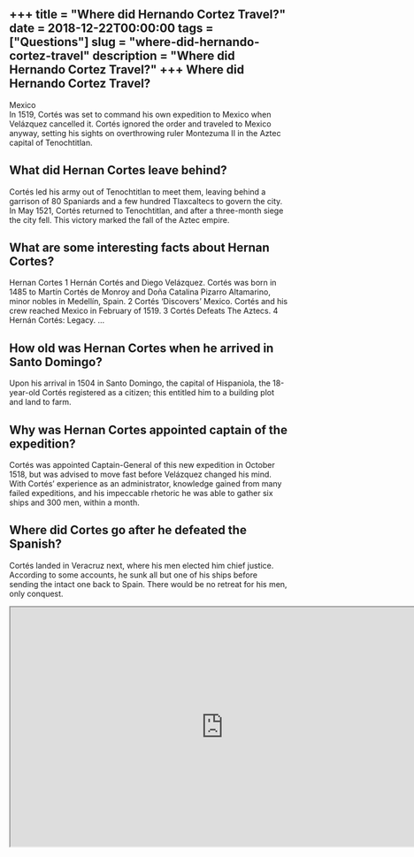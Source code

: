 +++
title = "Where did Hernando Cortez Travel?"
date = 2018-12-22T00:00:00
tags = ["Questions"]
slug = "where-did-hernando-cortez-travel"
description = "Where did Hernando Cortez Travel?"
+++
Where did Hernando Cortez Travel?
---------------------------------

Mexico  
In 1519, Cortés was set to command his own expedition to Mexico when Velázquez cancelled it. Cortés ignored the order and traveled to Mexico anyway, setting his sights on overthrowing ruler Montezuma II in the Aztec capital of Tenochtitlan.

What did Hernan Cortes leave behind?
------------------------------------

Cortés led his army out of Tenochtitlan to meet them, leaving behind a garrison of 80 Spaniards and a few hundred Tlaxcaltecs to govern the city. In May 1521, Cortés returned to Tenochtitlan, and after a three-month siege the city fell. This victory marked the fall of the Aztec empire.

What are some interesting facts about Hernan Cortes?
----------------------------------------------------

Hernan Cortes 1 Hernán Cortés and Diego Velázquez. Cortés was born in 1485 to Martín Cortés de Monroy and Doña Catalina Pizarro Altamarino, minor nobles in Medellín, Spain. 2 Cortés ‘Discovers’ Mexico. Cortés and his crew reached Mexico in February of 1519. 3 Cortés Defeats The Aztecs. 4 Hernán Cortés: Legacy. …

How old was Hernan Cortes when he arrived in Santo Domingo?
-----------------------------------------------------------

Upon his arrival in 1504 in Santo Domingo, the capital of Hispaniola, the 18-year-old Cortés registered as a citizen; this entitled him to a building plot and land to farm.

Why was Hernan Cortes appointed captain of the expedition?
----------------------------------------------------------

Cortés was appointed Captain-General of this new expedition in October 1518, but was advised to move fast before Velázquez changed his mind. With Cortés’ experience as an administrator, knowledge gained from many failed expeditions, and his impeccable rhetoric he was able to gather six ships and 300 men, within a month.

Where did Cortes go after he defeated the Spanish?
--------------------------------------------------

Cortés landed in Veracruz next, where his men elected him chief justice. According to some accounts, he sunk all but one of his ships before sending the intact one back to Spain. There would be no retreat for his men, only conquest.

<iframe allow="accelerometer; autoplay; clipboard-write; encrypted-media; gyroscope; picture-in-picture" allowfullscreen="" class="__youtube_prefs__  epyt-is-override  no-lazyload" data-no-lazy="1" data-origheight="433" data-origwidth="770" data-skipgform_ajax_framebjll="" height="433" id="_ytid_51326" loading="lazy" src="https://www.youtube.com/embed/suRAVIndO4Y?enablejsapi=1&autoplay=0&cc_load_policy=0&cc_lang_pref=&iv_load_policy=1&loop=0&modestbranding=0&rel=1&fs=1&playsinline=0&autohide=2&theme=dark&color=red&controls=1&" title="YouTube player" width="770"></iframe>